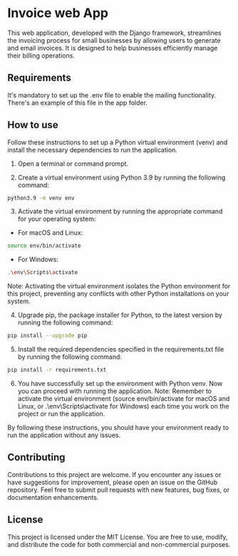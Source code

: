 # Invoice web App

This web application, developed with the Django framework, streamlines the invoicing process for small businesses by allowing users to generate and email invoices. It is designed to help businesses efficiently manage their billing operations.


## Requirements

It's mandatory to set up the .env file to enable the mailing functionality. There's an example of this file in the app folder.

## How to use

Follow these instructions to set up a Python virtual environment (venv) and install the necessary dependencies to run the application.

1. Open a terminal or command prompt.

2. Create a virtual environment using Python 3.9 by running the following command:

```bash
python3.9 -m venv env
```

3. Activate the virtual environment by running the appropriate command for your operating system:
- For macOS and Linux:
```bash
source env/bin/activate
```
- For Windows:
```bash
.\env\Scripts\activate
```
Note: Activating the virtual environment isolates the Python environment for this project, preventing any conflicts with other Python installations on your system.

4. Upgrade pip, the package installer for Python, to the latest version by running the following command:

```bash
pip install --upgrade pip
```

5. Install the required dependencies specified in the requirements.txt file by running the following command:

```bash
pip install -r requirements.txt
```

6. You have successfully set up the environment with Python venv. Now you can proceed with running the application.
Note: Remember to activate the virtual environment (source env/bin/activate for macOS and Linux, or .\env\Scripts\activate for Windows) each time you work on the project or run the application.

By following these instructions, you should have your environment ready to run the application without any issues.


## Contributing
Contributions to this project are welcome. If you encounter any issues or have suggestions for improvement, please open an issue on the GitHub repository. Feel free to submit pull requests with new features, bug fixes, or documentation enhancements.

## License
This project is licensed under the MIT License. You are free to use, modify, and distribute the code for both commercial and non-commercial purposes.
